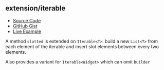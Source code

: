 ## extension/iterable

- [Source Code](../../lib/extension/iterable.dart)
- [GitHub Gist](https://gist.github.com/lopo12123/fa2d412f12dff1c555853c60b49ff22f)
- [Live Example](https://dartpad.dev/?id=fa2d412f12dff1c555853c60b49ff22f&run=true&channel=stable)

A method `slotted` is extended on `Iterable<T>`: build a new `List<T>` from each element of the iterable and insert slot
elements between every two elements.

Also provides a variant for `Iterable<Widget>` which can omit `builder`